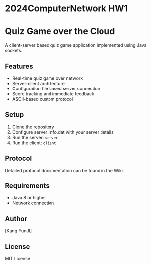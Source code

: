 # 2024ComputerNetwork HW1
# Quiz Game over the Cloud

A client-server based quiz game application implemented using Java sockets.

## Features
- Real-time quiz game over network
- Server-client architecture
- Configuration file based server connection
- Score tracking and immediate feedback
- ASCII-based custom protocol

## Setup
1. Clone the repository
2. Configure server_info.dat with your server details
3. Run the server: `server`
4. Run the client: `client`

## Protocol
Detailed protocol documentation can be found in the Wiki.

## Requirements
- Java 8 or higher
- Network connection

## Author
[Kang YunJI]

## License
MIT License
